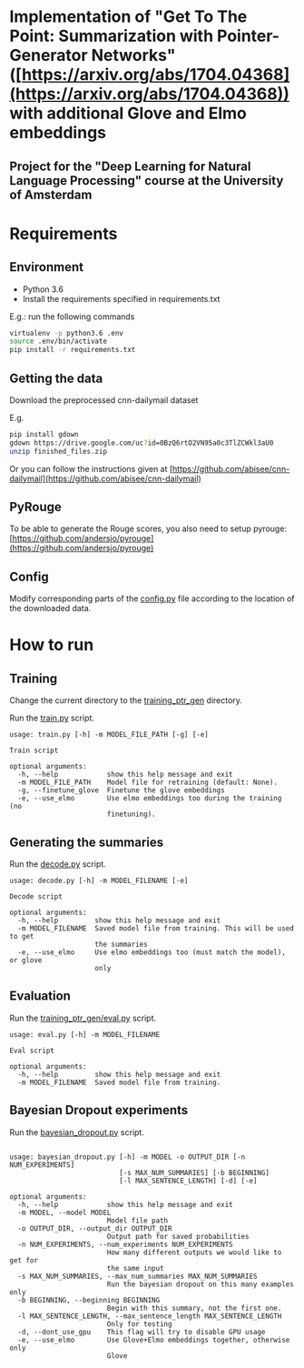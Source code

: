 # Implementation of "Get To The Point: Summarization with Pointer-Generator Networks" ([https://arxiv.org/abs/1704.04368](https://arxiv.org/abs/1704.04368)) with additional Glove and Elmo embeddings

## Project for the "Deep Learning for Natural Language Processing" course at the University of Amsterdam

# Requirements

## Environment

* Python 3.6
* Install the requirements specified in requirements.txt

E.g.: run the following commands

```bash
virtualenv -p python3.6 .env
source .env/bin/activate
pip install -r requirements.txt
```

## Getting the data


Download the preprocessed cnn-dailymail dataset

E.g.

```bash
pip install gdown
gdown https://drive.google.com/uc?id=0BzQ6rtO2VN95a0c3TlZCWkl3aU0
unzip finished_files.zip
```

Or you can follow the instructions given at [https://github.com/abisee/cnn-dailymail](https://github.com/abisee/cnn-dailymail)


## PyRouge

To be able to generate the Rouge scores, you also need to setup pyrouge: [https://github.com/andersjo/pyrouge](https://github.com/andersjo/pyrouge)


## Config

Modify corresponding parts of the [config.py](data_util/config.py) file according to the location of the downloaded data. 


# How to run

## Training
Change the current directory to the [training\_ptr\_gen](training_ptr_gen) directory.

Run the [train.py](training_ptr_gen/train.py) script.

```
usage: train.py [-h] -m MODEL_FILE_PATH [-g] [-e]

Train script

optional arguments:
  -h, --help            show this help message and exit
  -m MODEL_FILE_PATH    Model file for retraining (default: None).
  -g, --finetune_glove  Finetune the glove embeddings
  -e, --use_elmo        Use elmo embeddings too during the training (no
                        finetuning).

```

## Generating the summaries

Run the [decode.py](training_ptr_gen/decode.py) script.

```
usage: decode.py [-h] -m MODEL_FILENAME [-e]

Decode script

optional arguments:
  -h, --help         show this help message and exit
  -m MODEL_FILENAME  Saved model file from training. This will be used to get
                     the summaries
  -e, --use_elmo     Use elmo embeddings too (must match the model), or glove
                     only

```

## Evaluation

Run the [training\_ptr\_gen/eval.py](training_ptr_gen/eval.py) script.

```
usage: eval.py [-h] -m MODEL_FILENAME

Eval script

optional arguments:
  -h, --help         show this help message and exit
  -m MODEL_FILENAME  Saved model file from training.

```

## Bayesian Dropout experiments

Run the [bayesian\_dropout.py](bayesian_dropout.py) script.

```

usage: bayesian_dropout.py [-h] -m MODEL -o OUTPUT_DIR [-n NUM_EXPERIMENTS]
                           [-s MAX_NUM_SUMMARIES] [-b BEGINNING]
                           [-l MAX_SENTENCE_LENGTH] [-d] [-e]

optional arguments:
  -h, --help            show this help message and exit
  -m MODEL, --model MODEL
                        Model file path
  -o OUTPUT_DIR, --output_dir OUTPUT_DIR
                        Output path for saved probabilities
  -n NUM_EXPERIMENTS, --num_experiments NUM_EXPERIMENTS
                        How many different outputs we would like to get for
                        the same input
  -s MAX_NUM_SUMMARIES, --max_num_summaries MAX_NUM_SUMMARIES
                        Run the bayesian dropout on this many examples only
  -b BEGINNING, --beginning BEGINNING
                        Begin with this summary, not the first one.
  -l MAX_SENTENCE_LENGTH, --max_sentence_length MAX_SENTENCE_LENGTH
                        Only for testing
  -d, --dont_use_gpu    This flag will try to disable GPU usage
  -e, --use_elmo        Use Glove+Elmo embeddings together, otherwise only
                        Glove

```

<!--
> # Original readme

> pytorch implementation of *[Get To The Point: Summarization with Pointer-Generator Networks](https://arxiv.org/abs/1704.04368)*

> Train with pointer generation + coverage loss enabled 
> --------------------------------------------
> After training for 100k iterations with coverage loss enabled (batch size 8)

> ```
> ROUGE-1:
> rouge_1_f_score: 0.3907 with confidence interval (0.3885, 0.3928)
> rouge_1_recall: 0.4434 with confidence interval (0.4410, 0.4460)
> rouge_1_precision: 0.3698 with confidence interval (0.3672, 0.3721)

> ROUGE-2:
> rouge_2_f_score: 0.1697 with confidence interval (0.1674, 0.1720)
> rouge_2_recall: 0.1920 with confidence interval (0.1894, 0.1945)
> rouge_2_precision: 0.1614 with confidence interval (0.1590, 0.1636)

> ROUGE-l:
> rouge_l_f_score: 0.3587 with confidence interval (0.3565, 0.3608)
> rouge_l_recall: 0.4067 with confidence interval (0.4042, 0.4092)
> rouge_l_precision: 0.3397 with confidence interval (0.3371, 0.3420)
> ```

> ![Alt text](learning_curve_coverage.png?raw=true "Learning Curve with coverage loss")

> Training with pointer generation enabled
> --------------------------------------------

> After training for 500k iterations (batch size 8)

> ```
> ROUGE-1:
> rouge_1_f_score: 0.3500 with confidence interval (0.3477, 0.3523)
> rouge_1_recall: 0.3718 with confidence interval (0.3693, 0.3745)
> rouge_1_precision: 0.3529 with confidence interval (0.3501, 0.3555)

> ROUGE-2:
> rouge_2_f_score: 0.1486 with confidence interval (0.1465, 0.1508)
> rouge_2_recall: 0.1573 with confidence interval (0.1551, 0.1597)
> rouge_2_precision: 0.1506 with confidence interval (0.1483, 0.1529)

> ROUGE-l:
> rouge_l_f_score: 0.3202 with confidence interval (0.3179, 0.3225)
> rouge_l_recall: 0.3399 with confidence interval (0.3374, 0.3426)
> rouge_l_precision: 0.3231 with confidence interval (0.3205, 0.3256)
> ```
> ![Alt text](learning_curve.png?raw=true "Learning Curve with pointer generation")


> How to run training:
> --------------------------------------------
> 1) Follow data generation instruction from https://github.com/abisee/cnn-dailymail
> 2) Run start_train.sh, you might need to change some path and parameters in data_util/config.py
> 3) For training run start_train.sh, for decoding run start_decode.sh, and for evaluating run run_eval.sh

> Note:
> * It is tested on pytorch 0.4 with python 2.7
> * You need to setup [pyrouge](https://github.com/andersjo/pyrouge) to get the rouge score -->



